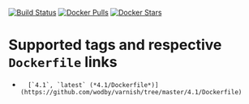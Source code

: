 [![Build Status](https://travis-ci.org/wodby/varnish.svg?branch=master)](https://travis-ci.org/wodby/varnish)
[![Docker Pulls](https://img.shields.io/docker/pulls/wodby/varnish.svg)](https://hub.docker.com/r/wodby/varnish)
[![Docker Stars](https://img.shields.io/docker/stars/wodby/varnish.svg)](https://hub.docker.com/r/wodby/varnish)

# Supported tags and respective `Dockerfile` links

-       [`4.1`, `latest` (*4.1/Dockerfile*)](https://github.com/wodby/varnish/tree/master/4.1/Dockerfile)
